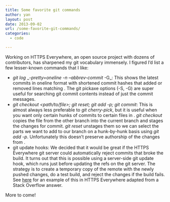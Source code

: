 ```yaml
---
title: Some favorite git commands
author: yan
layout: post
date: 2013-09-02
url: /some-favorite-git-commands/
categories:
  - code

---
```

Working on HTTPS Everywhere, an open source project with dozens of contributors, has sharpened my git vocabulary immensely. I figured I&#8217;d list a few lesser-known commands that I like:

  * _git log_ __-pretty=oneline -n<number> &#8211;abbrev-commit_ -G<regex>_: This shows the <number> latest commits in oneline format with shortened commit hashes that added or removed lines matching <regex>. The git pickaxe options (-S, -G) are super useful for searching git commit contents instead of just the commit messages.
  * _git checkout <branch> <path/to/file>; git reset; git add -p; git commit_: This is almost always less preferable to _git cherry-pick_, but it is useful when you want only certain hunks of commits to certain files in <branch>. _git checkout_ copies the file from the other branch into the current branch and stages the changes for commit. _git reset_ unstages them so we can select the parts we want to add to our branch on a hunk-by-hunk basis using _git add -p_. Unfortunately this doesn&#8217;t preserve authorship of the changes from <branch>.
  * git update hooks: We decided that it would be great if the HTTPS Everywhere git server could automatically reject commits that broke the build. It turns out that this is possible using a server-side git update hook, which runs just before updating the refs on the git server. The strategy is to create a temporary copy of the remote with the newly pushed changes, do a test build, and reject the changes if the build fails. See [here][1] for an example of this in HTTPS Everywhere adapted from a Stack Overflow answer.

More to come!

 [1]: https://github.com/diracdeltas/https-everywhere/blob/master/hooks/update